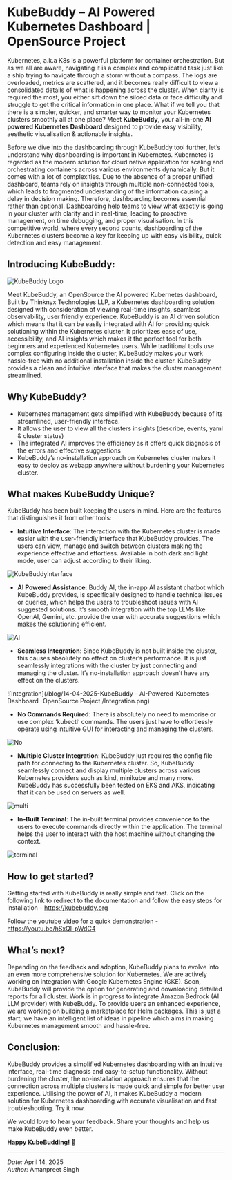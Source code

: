 # KubeBuddy – AI Powered Kubernetes Dashboard | OpenSource Project

Kubernetes, a.k.a K8s is a powerful platform for container orchestration. But as we all are aware, navigating it is a complex and complicated task just like a ship trying to navigate through a storm without a compass. The logs are overloaded, metrics are scattered, and it becomes really difficult to view a consolidated details of what is happening across the cluster. When clarity is required the most, you either sift down the siloed data or face difficulty and struggle to get the critical information in one place. What if we tell you that there is a simpler, quicker, and smarter way to monitor your Kubernetes clusters smoothly all at one place? Meet **KubeBuddy**, your all-in-one **AI powered Kubernetes Dashboard** designed to provide easy visibility, aesthetic visualisation & actionable insights.

Before we dive into the dashboarding through KubeBuddy tool further, let’s understand why dashboarding is important in Kubernetes. Kubernetes is regarded as the modern solution for cloud native application for scaling and orchestrating containers across various environments dynamically. But it comes with a lot of complexities. Due to the absence of a proper unified dashboard, teams rely on insights through multiple non-connected tools, which leads to fragmented understanding of the information causing a delay in decision making. Therefore, dashboarding becomes essential rather than optional. Dashboarding help teams to view what exactly is going in your cluster with clarity and in real-time, leading to proactive management, on time debugging, and proper visualisation. In this competitive world, where every second counts, dashboarding of the Kubernetes clusters become a key for keeping up with easy visibility, quick detection and easy management.

## Introducing KubeBuddy:

![KubeBuddy Logo](/blog/14-04-2025-KubeBuddy–AI-Powered-Kubernetes-Dashboard-OpenSource-Project/kubebuddylogo.png)

Meet KubeBuddy, an OpenSource the AI powered Kubernetes dashboard, Built by Thinknyx Technologies LLP, a Kubernetes dashboarding solution designed with consideration of viewing real-time insights, seamless observability, user friendly experience. KubeBuddy is an AI driven solution which means that it can be easily integrated with AI for providing quick solutioning within the Kubernetes cluster. It prioritizes ease of use, accessibility, and AI insights which makes it the perfect tool for both beginners and experienced Kubernetes users. While traditional tools use complex configuring inside the cluster, KubeBuddy makes your work hassle-free with no additional installation inside the cluster. KubeBuddy provides a clean and intuitive interface that makes the cluster management streamlined.

## Why KubeBuddy?

 - Kubernetes management gets simplified with KubeBuddy because of its streamlined, user-friendly interface.
 - It allows the user to view all the clusters insights (describe, events, yaml & cluster status)
 - The integrated AI improves the efficiency as it offers quick diagnosis of the errors and effective suggestions
 - KubeBuddy’s no-installation approach on Kubernetes cluster makes it easy to deploy as webapp anywhere without burdening your Kubernetes cluster.

## What makes KubeBuddy Unique?

KubeBuddy has been built keeping the users in mind. Here are the features that distinguishes it from other tools:

- **Intuitive Interface**: The interaction with the Kubernetes cluster is made easier with the user-friendly interface that KubeBuddy provides. The users can view, manage and switch between clusters making the experience effective and effortless. Available in both dark and light mode, user can adjust according to their liking.

![KubeBuddyInterface](/blog/14-04-2025-KubeBuddy–AI-Powered-Kubernetes-Dashboard-OpenSource-Project/KubeBuddyInterface.png)

- **AI Powered Assistance**: Buddy AI, the in-app AI assistant chatbot which KubeBuddy provides, is specifically designed to handle technical issues or queries, which helps the users to troubleshoot issues with AI suggested solutions. It’s smooth integration with the top LLMs like OpenAI, Gemini, etc. provide the user with accurate suggestions which makes the solutioning efficient.

![AI](/blog/14-04-2025-KubeBuddy–AI-Powered-Kubernetes-Dashboard-OpenSource-Project/AI.png)

- **Seamless Integration**: Since KubeBuddy is not built inside the cluster, this causes absolutely no effect on cluster’s performance. It is just seamlessly integrations with the cluster by just connecting and managing the cluster. It’s no-installation approach doesn’t have any effect on the clusters.

![Integration](/blog/14-04-2025-KubeBuddy – AI-Powered-Kubernetes-Dashboard -OpenSource Project /Integration.png)

- **No Commands Required**: There is absolutely no need to memorise or use complex ‘kubectl’ commands. The users just have to effortlessly operate using intuitive GUI for interacting and managing the clusters.

![No](/blog/14-04-2025-KubeBuddy–AI-Powered-Kubernetes-Dashboard-OpenSource-Project/No.png)

- **Multiple Cluster Integration**: KubeBuddy just requires the config file path for connecting to the Kubernetes cluster. So, KubeBuddy seamlessly connect and display multiple clusters across various Kubernetes providers such as kind, minikube and many more. KubeBuddy has successfully been tested on EKS and AKS, indicating that it can be used on servers as well.

![multi](/blog/14-04-2025-KubeBuddy–AI-Powered-Kubernetes-Dashboard-OpenSource-Project/multi.png)

- **In-Built Terminal**:  The in-built terminal provides convenience to the users to execute commands directly within the application. The terminal helps the user to interact with the host machine without changing the context.

![terminal](/blog/14-04-2025-KubeBuddy–AI-Powered-Kubernetes-Dashboard-OpenSource-Project/terminal.png)

## How to get started?

Getting started with KubeBuddy is really simple and fast. Click on the following link to redirect to the documentation and follow the easy steps for installation – https://kubebuddy.org 

Follow the youtube video for a quick demonstration - https://youtu.be/hSxQl-pWdC4

## What’s next?

Depending on the feedback and adoption, KubeBuddy plans to evolve into an even more comprehensive solution for Kubernetes. We are actively working on integration with Google Kubernetes Engine (GKE). Soon, KubeBuddy will provide the option for generating and downloading detailed reports for all cluster. Work is in progress to integrate Amazon Bedrock (AI LLM provider) with KubeBuddy. To provide users an enhanced experience, we are working on building a marketplace for Helm packages. This is just a start; we have an intelligent list of ideas in pipeline which aims in making Kubernetes management smooth and hassle-free.

## Conclusion:

KubeBuddy provides a simplified Kubernetes dashboarding with an intuitive interface, real-time diagnosis and easy-to-setup functionality. Without burdening the cluster, the no-installation approach ensures that the connection across multiple clusters is made quick and simple for better user experience. Utilising the power of AI, it makes KubeBuddy a modern solution for Kubernetes dashboarding with accurate visualisation and fast troubleshooting. Try it now.

We would love to hear your feedback. Share your thoughts and help us make KubeBuddy even better.

**Happy KubeBudding!** 🚀

---
*Date:* April 14, 2025  
*Author:* Amanpreet Singh





